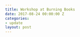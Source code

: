 ```yaml
---
title: Workshop at Burning Books
date: 2017-08-24 00:00:00 Z
categories:
- update
layout: post
---
```

